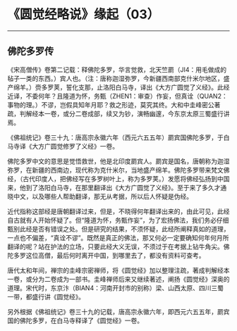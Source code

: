 # 《圆觉经略说》缘起（03）

------

## 佛陀多罗传

《宋高僧传》卷第二记载：释佛陀多罗，华言觉救，北天竺罽（JI4：用毛做成的毡子一类的东西。）宾人也。（注：唐称迦湿弥罗，今新疆西南部克什米尔地区，盛产绵羊。）赍多罗荚，誓化支那，止洛阳白马寺，译出《大方广圆觉了义经》。此经近译，不委何年？且隆道为怀，务甄（ZHEN1：审查）作妄，但真诠（QUAN2：事物的理。）不谬，岂假具知年月耶？救之形迹，莫究其终。大和中圭峰密公著疏，判解经本一卷，或分二卷成部，续又为钞，演畅幽邃，今东京太原三蜀盛行讲焉。

《佛祖统记》卷三十九：唐高宗永徽六年（西元六五五年）罽宾国佛陀多罗，于白马寺译《大方广圆觉修罗了义经》一卷。

佛陀多罗中文的意思是觉悟救世，他是北印度罽宾人。罽宾是国名，唐朝称为迦湿弥罗，在新疆的西南边，现代称为克什米尔，当地盛产绵羊。佛陀多罗带来梵文佛经，（古代印度人，把佛经写在多罗树叶上，称为多罗荚。）发愿将佛经弘扬到中国来，他到了洛阳白马寺，在那里翻译出《大方广圆觉了义经》。至于来了多久才通晓中文，以及哪些人帮助翻译，那无从考据，所以后人怀疑是伪经。

近代指称这部经是唐朝翻译过来，但是，不晓得何年翻译出来的，由此可见，此经自古就有人开始怀疑了。但“隆道为怀，务甄作妄”，为了宏扬佛法，我们务必仔细甄别此经是否有错误之处。但是研究的结果，不须怀疑，此经所阐释真如的道理，一点也不偏差，“真诠不谬”。既然是真正的佛法，那又何必一定要确知何年何月所翻译的呢？站在护法的立场，只要此经大义无误，不须过于在考据上钻牛角尖。佛陀多罗这位高僧，最后何时离开中国，到哪里去了，都没有资料可查考。

唐代太和年间，禅宗的圭峰宗密禅师，将《圆觉经》加以整理注疏，著成判解经本一卷，或分为二卷成为一部书。圭峰禅师后来又继续著述，阐扬《圆觉经》深奥的道理。宋代时，东京汴（BIAN4：河南开封市的别称）梁、山西太原、四川三蜀一带，都盛行讲《圆觉经》。

另外根据《佛祖统记》卷三十九的记载，唐高宗永徽六年，即西元六五五年，罽宾国的佛陀多罗，在白马寺释译了《圆觉经》一卷。
